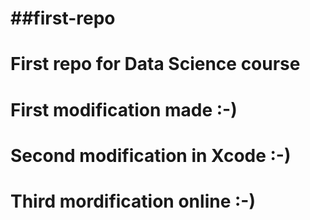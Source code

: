 ##first-repo
==========

# First repo for Data Science course
# First modification made :-)
# Second modification in Xcode :-)
# Third mordification online :-)
